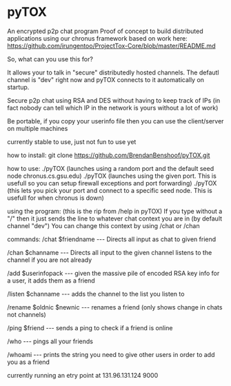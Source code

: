 pyTOX
=======

An encrypted p2p chat program
Proof of concept to build distributed applications using our chronus framework
based on work here: https://github.com/irungentoo/ProjectTox-Core/blob/master/README.md

So, what can you use this for?

It allows your to talk in "secure" distributedly hosted channels.
The defautl channel is "dev" right now and pyTOX connects to it automatically
on startup.

Secure p2p chat using RSA and DES without having to keep track of IPs
(in fact nobody can tell which IP in the network is yours without a lot of work)

Be portable, if you copy your userinfo file then you can use the client/server on multiple machines

currently stable to use, just not fun to use yet

how to install:
    git clone https://github.com/BrendanBenshoof/pyTOX.git
    
how to use:
    ./pyTOX (launches using a random port and the default seed node chronus.cs.gsu.edu)
    ./pyTOX <portnumber> (launches using the given port. This is usefull so you can setup firewall exceptions and port forwarding)
    ./pyTOX <portnumber> <IP of seed node> <port on seed node> (this lets you pick your port and connect to a specific seed node. This is usefull for when chronus is down)

using the program: (this is the rip from /help in pyTOX)
If you type without a "/" then it just sends the line to whatever chat context you are in (by default channel "dev")
You can change this context by using /chat or /chan

commands:
/chat $friendname       --- Directs all input as chat to given friend

/chan $channame         --- Directs all input to the given channel
                            listens to the channel if you are not already

/add $userinfopack      --- given the massive pile of encoded RSA key info 
                            for a user, it adds them as a friend

/listen $channame       --- adds the channel to the list you listen to

/rename $oldnic $newnic --- renames a friend (only shows change in chats
                            not channels)

/ping $friend           --- sends a ping to check if a friend is online

/who                    --- pings all your friends

/whoami                 --- prints the string you need to give other 
                        users in order to add you as a friend


currently running an etry point at 131.96.131.124 9000
